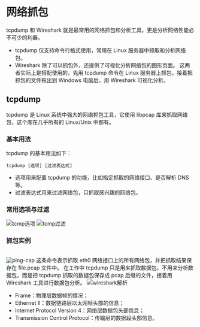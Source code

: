 # 网络抓包
tcpdump 和 Wireshark 就是最常用的网络抓包和分析工具，更是分析网络性能必不可少的利器。
- tcpdump 仅支持命令行格式使用，常用在 Linux 服务器中抓取和分析网络包。
- Wireshark 除了可以抓包外，还提供了可视化分析网络包的图形页面。
这两者实际上是搭配使用的，先用 tcpdump 命令在 Linux 服务器上抓包，接着把抓包的文件拖出到 Windows 电脑后，用 Wireshark 可视化分析。

## tcpdump
tcpdump 是 Linux 系统中强大的网络抓包工具，它使用 libpcap 库来抓取网络包，这个库在几乎所有的 Linux/Unix 中都有。

### 基本用法
tcpdump 的基本用法如下：
```
tcpdump [选项] [过滤表达式]
```
- 选项用来配置 tcpdump 的功能，比如指定抓取的网络接口、是否解析 DNS 等。
- 过滤表达式用来过滤网络包，只抓取感兴趣的网络包。

### 常用选项与过滤
![tcmp选项](https://cdn.jsdelivr.net/gh/zysok2023/cloudImg/blogs/picture/tcmp选项.webp)
![tcmp过滤](https://cdn.jsdelivr.net/gh/zysok2023/cloudImg/blogs/picture/tcmp过滤.webp)

### 抓包实例
```tcpdump -i eth0 icmp and host www.baidu.com -w file.pcap
```
![ping-cap](https://cdn.jsdelivr.net/gh/zysok2023/cloudImg/blogs/picture/ping-cap.png)
这条命令表示抓取 eth0 网络接口上的所有网络包，并把抓取结果保存在 file.pcap 文件中。
在工作中 tcpdump 只是用来抓取数据包，不用来分析数据包，而是把 tcpdump 抓取的数据包保存成 pcap 后缀的文件，接着用 Wireshark 工具进行数据包分析。
![wireshark解析](https://cdn.jsdelivr.net/gh/zysok2023/cloudImg/blogs/picture/wireshark解析.png)

- Frame：物理层数据帧的情况；
- Ethernet II：数据链路层以太网帧头部的信息；
- Internet Protocol Version 4：网络层数据包头部信息；
- Transmission Control Protocol：传输层的数据段头部信息。


